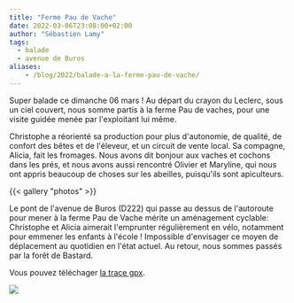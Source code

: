 ```yaml
---
title: "Ferme Pau de Vache"
date: 2022-03-06T23:08:00+02:00
author: "Sébastien Lamy"
tags:
  - balade
  - avenue de Buros
aliases:
    - /blog/2022/balade-a-la-ferme-pau-de-vache/
---
```


Super balade ce dimanche 06 mars ! Au départ du crayon du Leclerc, sous un ciel couvert, nous somme partis à la ferme Pau de vaches, pour une visite guidée menée par l'exploitant lui même.

Christophe a réorienté sa production pour plus d'autonomie, de qualité, de confort des bêtes et de l'éleveur, et un circuit de vente local. Sa compagne, Alicia, fait les fromages. Nous avons dit bonjour aux vaches et cochons dans les prés, et nous avons aussi rencontré Olivier et Maryline, qui nous ont appris beaucoup de choses sur les abeilles, puisqu'ils sont apiculteurs.

{{< gallery "photos" >}}

Le pont de l'avenue de Buros (D222) qui passe au dessus de l'autoroute pour mener à la ferme Pau de Vache mérite un aménagement cyclable: Christophe et Alicia aimerait l'emprunter régulièrement en vélo, notamment pour emmener les enfants à l'école ! Impossible d'envisager ce moyen de déplacement au quotidien en l'état actuel. Au retour, nous sommes passés par la forêt de Bastard.

Vous pouvez téléchager [la trace gpx](balade_2022-03-06.gpx).

![](itineraire.jpg)
